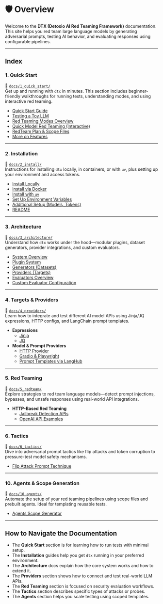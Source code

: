 
# 🛡️ Overview

Welcome to the **DTX (Detoxio AI Red Teaming Framework)** documentation. This site helps you red team large language models by generating adversarial prompts, testing AI behavior, and evaluating responses using configurable pipelines.

---

## **Index**

### **1. Quick Start**  
📂 [`docs/1_quick_start/`](1_quick_start/)  
Get up and running with `dtx` in minutes. This section includes beginner-friendly walkthroughs for running tests, understanding modes, and using interactive red teaming.

- [Quick Start Guide](1_quick_start/1_quick_start.md)  
- [Testing a Toy LLM](1_quick_start/2_test_a_toy_llm.md)  
- [Red Teaming Modes Overview](1_quick_start/3_redteam_modes.md)  
- [Quick Model Red Teaming (Interactive)](1_quick_start/4_1_redteam_quickmode.md)  
- [RedTeam Plan & Scope Files](1_quick_start/5_redteam_plan.md)  
- [More on Features](1_quick_start/6_more_on_features.md)

---

### **2. Installation**  
📂 [`docs/2_install/`](2_install/)  
Instructions for installing `dtx` locally, in containers, or with `uv`, plus setting up your environment and access tokens.

- [Install Locally](2_install/2_install_local.md)  
- [Install via Docker](2_install/3_install_docker.md)  
- [Install with `uv`](2_install/4_install_uv.md)  
- [Set Up Environment Variables](2_install/5_setup_env.md)  
- [Additional Setup (Models, Tokens)](2_install/6_setup_additional.md)  
- [README](2_install/README.md)

---

### **3. Architecture**  
📂 [`docs/3_architecture/`](3_architecture/)  
Understand how `dtx` works under the hood—modular plugins, dataset generators, provider integrations, and custom evaluators.

- [System Overview](3_architecture/1_overview.md)  
- [Plugin System](3_architecture/2_plugins.md)  
- [Generators (Datasets)](3_architecture/3_datasets.md)  
- [Providers (Targets)](3_architecture/4_providers.md)  
- [Evaluators Overview](3_architecture/5_1_evaluators.md)  
- [Custom Evaluator Configuration](3_architecture/5_2_custom_evaluator.md)

---

### **4. Targets & Providers**  
📂 [`docs/4_providers/`](4_providers/)  
Learn how to integrate and test different AI model APIs using Jinja/JQ expressions, HTTP configs, and LangChain prompt templates.

- **Expressions**  
  - [Jinja](4_providers/1_expressions/jinja.md)  
  - [JQ](4_providers/1_expressions/jq.md)  
- **Model & Prompt Providers**  
  - [HTTP Provider](4_providers/3_http/1_http.md)  
  - [Gradio & Playwright](4_providers/2_generate/2_gradio.md)  
  - [Prompt Templates via LangHub](4_providers/4_langhub_prompts/1_prompt_templates.md)

---

### **5. Red Teaming**  
📂 [`docs/5_redteam/`](5_redteam/)  
Explore strategies to red team language models—detect prompt injections, bypasses, and unsafe responses using real-world API integrations.

- **HTTP-Based Red Teaming**  
  - [Jailbreak Detection APIs](5_redteam/1_http/jailbreak_detection_apis.md)  
  - [OpenAI API Examples](5_redteam/1_http/openai_apis.md)

---

### **6. Tactics**  
📂 [`docs/6_tactics/`](6_tactics/)  
Dive into adversarial prompt tactics like flip attacks and token corruption to pressure-test model safety mechanisms.

- [Flip Attack Prompt Technique](6_tactics/flip_attack.md)

---

### **10. Agents & Scope Generation**  
📂 [`docs/10_agents/`](10_agents/)  
Automate the setup of your red teaming pipelines using scope files and prebuilt agents. Ideal for templating reusable tests.

- [Agents Scope Generator](10_agents/scope_generator.md)

---

## **How to Navigate the Documentation**

- The **Quick Start** section is for learning how to run tests with minimal setup.
- The **Installation** guides help you get `dtx` running in your preferred environment.
- The **Architecture** docs explain how the core system works and how to extend it.
- The **Providers** section shows how to connect and test real-world LLM APIs.
- The **Red Teaming** section is focused on security evaluation workflows.
- The **Tactics** section describes specific types of attacks or probes.
- The **Agents** section helps you scale testing using scoped templates.
